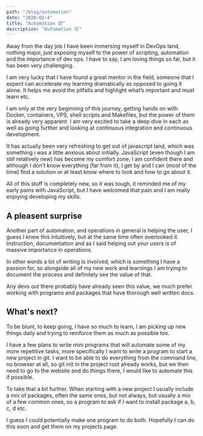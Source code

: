 ```yaml
---
path: "/blog/automation"
date: "2020-02-4"
title: "Automation 😍"
description: "Automation 😍"
---
```


Away from the day job I have been immersing myself in DevOps land, nothing major, just exposing myself to the power of scripting, automation and the importance of dev ops. I have to say, I am loving things so far, but it has been very challenging.

I am very lucky that I have found a great mentor in the field, someone that I expect can accelerate my learning dramatically as opposed to going it alone. It helps me avoid the pitfalls and highlight what’s important and must learn etc.

I am only at the very beginning of this journey, getting hands on with Docker, containers, VPS, shell scripts and Makefiles, but the power of them is already very apparent. I am very excited to take a deep dive in each as well as going further and looking at continuous integration and continuous development.

It has actually been very refreshing to get out of javascript land, which was something i was a little anxious about initially. JavaScript (even though I am still relatively new) has become my comfort zone, I am confident there and although I don’t know everything (far from it), I get by and I can (most of the time) find a solution or at least know where to look and how to go about it.

All of this stuff is completely new, so it was tough, it reminded me of my early pains with JavaScript, but I have welcomed that pain and I am really enjoying developing my skills.

## A pleasent surprise

Another part of automation, and operations in general is helping the user, I guess I knew this intuitively, but at the same time often overlooked it. Instruction, documentation and as I said helping out your users is of massive importance in operations.

In other words a lot of writing is involved, which is something I have a passion for, so alongside all of my new work and learnings I am trying to document the process and definitely see the value of that.

Any devs out there probably have already seen this value, we much prefer working with programs and packages that have thorough well written docs.

## What's next?

To be blunt, to keep going, I have so much to learn, I am picking up new things daily and trying to reinforce them as much as possible too.

I have a few plans to write mini programs that will automate some of my more repetitive tasks, more specifically I want to write a program to start a new project in git. I want to be able to do everything from the command line, no browser at all, so git init in the project root already works, but we then need to go to the website and do things there, I would like to automate this if possible.

To take that a bit further. When starting with a new project I usually include a mix of packages, often the same ones, but not always, but usually a mix of a few common ones, so a program to ask if I want to install package a, b, c, d etc.

I guess I could potentially make one program to do both. Hopefully I can do this soon and get them on my projects page.
